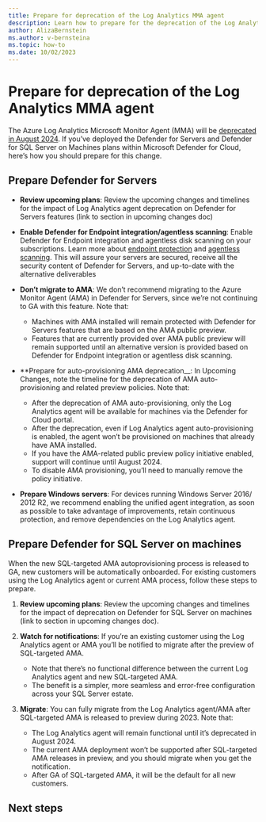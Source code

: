 ```yaml
---
title: Prepare for deprecation of the Log Analytics MMA agent 
description: Learn how to prepare for the deprecation of the Log Analytics MMA agent in Microsoft Defender for Cloud
author: AlizaBernstein
ms.author: v-bernsteina
ms.topic: how-to
ms.date: 10/02/2023
---
```


# Prepare for deprecation of the Log Analytics MMA agent

The Azure Log Analytics Microsoft Monitor Agent (MMA) will be [deprecated in August 2024](upcoming-changes.md#defender-for-cloud-plan-and-strategy-for-the-log-analytics-agent-deprecationupcoming-changes.md#important-upcoming-changes-to-microsoft-defender-for-cloud). If you’ve deployed the Defender for Servers and Defender for SQL Server on Machines plans within Microsoft Defender for Cloud, here’s how you should prepare for this change.

## Prepare Defender for Servers

- **Review upcoming plans**: Review the upcoming changes and timelines for the impact of Log Analytics agent deprecation on Defender for Servers features (link to section in upcoming changes doc)
- **Enable Defender for Endpoint integration/agentless scanning**: Enable Defender for Endpoint integration and agentless disk scanning on your subscriptions. Learn more about [endpoint protection](integration-defender-for-endpoint.md) and [agentless scanning](concept-agentless-data-collection.md). This will assure your servers are secured, receive all the security content of Defender for Servers, and up-to-date with the alternative deliverables 
- **Don’t migrate to AMA**: We don’t recommend migrating to the Azure Monitor Agent (AMA) in Defender for Servers, since we’re not continuing to GA with this feature. Note that:
  - Machines with AMA installed will remain protected with Defender for Servers features that are based on the AMA public preview.
  - Features that are currently provided over AMA public preview will remain supported until an alternative version is provided based on Defender for Endpoint integration or agentless disk scanning.  

- **Prepare for auto-provisioning AMA deprecation__: In Upcoming Changes, note the timeline for the deprecation of AMA auto-provisioning  and related preview policies. Note that:
  - After the deprecation of AMA auto-provisioning, only the Log Analytics agent will be available for machines via the Defender for Cloud portal.
  - After the deprecation, even if Log Analytics agent  auto-provisioning is enabled, the agent won’t be provisioned on machines that already have AMA installed. 
  - If you have the AMA-related public preview policy initiative enabled, support will continue until August 2024.  
  - To disable AMA provisioning, you’ll need to manually remove the policy initiative.

- **Prepare Windows servers**: For devices running Windows Server 2016/ 2012 R2, we recommend enabling the unified agent integration, as soon as possible to take advantage of improvements, retain continuous protection, and remove dependencies on the Log Analytics agent.

## Prepare Defender for SQL Server on machines

When the new SQL-targeted AMA autoprovisioning process is released to GA, new customers will be automatically onboarded. For existing customers using the Log Analytics agent or current AMA process, follow these steps to prepare. 

1. **Review upcoming plans**: Review the upcoming changes and timelines for the impact of deprecation on Defender for SQL Server on machines (link to section in upcoming changes doc). 

1. **Watch for notifications**: If you’re an existing customer using the Log Analytics agent or AMA you’ll be notified to migrate after the preview of SQL-targeted AMA.  

    - Note that there’s no functional difference between the current Log Analytics agent and new SQL-targeted AMA.  
    - The benefit is a simpler, more seamless and error-free configuration across your SQL Server estate.

1. **Migrate**: You can fully migrate from the Log Analytics agent/AMA after SQL-targeted AMA is released to preview during 2023. Note that:

    - The Log Analytics agent will remain functional until it’s deprecated in August 2024.
    - The current AMA deployment won’t be supported after SQL-targeted AMA releases in preview, and you should migrate when you get the notification.
    - After GA of SQL-targeted AMA, it will be the default for all new customers.

## Next steps


